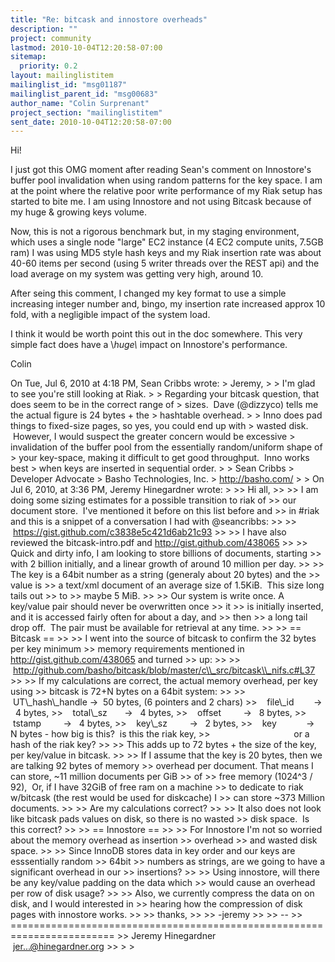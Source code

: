 ```yaml
---
title: "Re: bitcask and innostore overheads"
description: ""
project: community
lastmod: 2010-10-04T12:20:58-07:00
sitemap:
  priority: 0.2
layout: mailinglistitem
mailinglist_id: "msg01187"
mailinglist_parent_id: "msg00683"
author_name: "Colin Surprenant"
project_section: "mailinglistitem"
sent_date: 2010-10-04T12:20:58-07:00
---
```



Hi!

I just got this OMG moment after reading Sean's comment on Innostore's
buffer pool invalidation when using random patterns for the key space.
 I am at the point where the relative poor write performance of my
Riak setup has started to bite me. I am using Innostore and not using
Bitcask because of my huge & growing keys volume.

Now, this is not a rigorous benchmark but, in my staging environment,
which uses a single node "large" EC2 instance (4 EC2 compute units,
7.5GB ram) I was using MD5 style hash keys and my Riak insertion rate
was about 40-60 items per second (using 5 writer threads over the REST
api) and the load average on my system was getting very high, around
10.

After seing this comment, I changed my key format to use a simple
increasing integer number and, bingo, my insertion rate increased
approx 10 fold, with a negligible impact of the system load.

I think it would be worth point this out in the doc somewhere. This
very simple fact does have a \\*huge\\* impact on Innostore's performance.

Colin

On Tue, Jul 6, 2010 at 4:18 PM, Sean Cribbs  wrote:
&gt; Jeremy,
&gt;
&gt; I'm glad to see you're still looking at Riak.
&gt;
&gt; Regarding your bitcask question, that does seem to be in the correct range of 
&gt; sizes.  Dave (@dizzyco) tells me the actual figure is 24 bytes + the 
&gt; hashtable overhead.
&gt;
&gt; Inno does pad things to fixed-size pages, so yes, you could end up with 
&gt; wasted disk.  However, I would suspect the greater concern would be excessive 
&gt; invalidation of the buffer pool from the essentially random/uniform shape of 
&gt; your key-space, making it difficult to get good throughput.  Inno works best 
&gt; when keys are inserted in sequential order.
&gt;
&gt; Sean Cribbs 
&gt; Developer Advocate
&gt; Basho Technologies, Inc.
&gt; http://basho.com/
&gt;
&gt; On Jul 6, 2010, at 3:36 PM, Jeremy Hinegardner wrote:
&gt;
&gt;&gt; Hi all,
&gt;&gt;
&gt;&gt; I am doing some sizing estimates for a possible transition to riak of
&gt;&gt; our document store.  I've mentioned it before on this list before and
&gt;&gt; in #riak and this is a snippet of a conversation I had with @seancribbs:
&gt;&gt;
&gt;&gt;    https://gist.github.com/c3838e5c421d6ab21c93
&gt;&gt;
&gt;&gt; I have also reviewed the bitcask-intro.pdf and http://gist.github.com/438065
&gt;&gt;
&gt;&gt; Quick and dirty info, I am looking to store billions of documents, starting
&gt;&gt; with 2 billion initially, and a linear growth of around 10 million per day.
&gt;&gt;
&gt;&gt; The key is a 64bit number as a string (generaly about 20 bytes) and the 
&gt;&gt; value is
&gt;&gt; a text/xml document of an average size of 1.5KiB.  This size long tails out 
&gt;&gt; to
&gt;&gt; maybe 5 MiB.
&gt;&gt;
&gt;&gt; Our system is write once. A key/value pair should never be overwritten once 
&gt;&gt; it
&gt;&gt; is initially inserted, and it is accessed fairly often for about a day, and 
&gt;&gt; then
&gt;&gt; a long tail drop off.  The pair must be available for retrieval at any time.
&gt;&gt;
&gt;&gt; == Bitcask ==
&gt;&gt;
&gt;&gt; I went into the source of bitcask to confirm the 32 bytes per key minimum
&gt;&gt; memory requirements mentioned in http://gist.github.com/438065 and turned
&gt;&gt; up:
&gt;&gt;
&gt;&gt;    http://github.com/basho/bitcask/blob/master/c\\_src/bitcask\\_nifs.c#L37
&gt;&gt;
&gt;&gt; If my calculations are correct, the actual memory overhead, per key using
&gt;&gt; bitcask is 72+N bytes on a 64bit system:
&gt;&gt;
&gt;&gt;    UT\\_hash\\_handle -&gt;  50 bytes, (6 pointers and 2 chars)
&gt;&gt;    file\\_id        -&gt;   4 bytes,
&gt;&gt;    total\\_sz       -&gt;   4 bytes,
&gt;&gt;    offset         -&gt;   8 bytes,
&gt;&gt;    tstamp         -&gt;   4 bytes,
&gt;&gt;    key\\_sz         -&gt;   2 bytes,
&gt;&gt;    key            -&gt;   N bytes - how big is this?  is this the riak key,
&gt;&gt;                                  or a hash of the riak key?
&gt;&gt;
&gt;&gt; This adds up to 72 bytes + the size of the key, per key/value in bitcask.
&gt;&gt;
&gt;&gt; If I assume that the key is 20 bytes, then we are talking 92 bytes of memory
&gt;&gt; overhead per document. That means I can store, ~11 million documents per GiB 
&gt;&gt; of
&gt;&gt; free memory (1024^3 / 92),  Or, if I have 32GiB of free ram on a machine
&gt;&gt; to dedicate to riak w/bitcask (the rest would be used for diskcache) I
&gt;&gt; can store ~373 Million documents.
&gt;&gt;
&gt;&gt; Are my calculations correct?
&gt;&gt;
&gt;&gt; It also does not look like bitcask pads values on disk, so there is no wasted
&gt;&gt; disk space.  Is this correct?
&gt;&gt;
&gt;&gt; == Innostore ==
&gt;&gt;
&gt;&gt; For Innostore I'm not so worried about the memory overhead as insertion 
&gt;&gt; overhead
&gt;&gt; and wasted disk space.
&gt;&gt;
&gt;&gt; Since InnoDB stores data in key order and our keys are esssentially random 
&gt;&gt; 64bit
&gt;&gt; numbers as strings, are we going to have a significant overhead in our
&gt;&gt; insertions?
&gt;&gt;
&gt;&gt; Using innostore, will there be any key/value padding on the data which
&gt;&gt; would cause an overhead per row of disk usage?
&gt;&gt;
&gt;&gt; Also, we currently compress the data on on disk, and I would interested in
&gt;&gt; hearing how the compression of disk pages with innostore works.
&gt;&gt;
&gt;&gt; thanks,
&gt;&gt;
&gt;&gt; -jeremy
&gt;&gt;
&gt;&gt; --
&gt;&gt; ========================================================================
&gt;&gt; Jeremy Hinegardner                              jer...@hinegardner.org
&gt;&gt;
&gt;
&gt;
